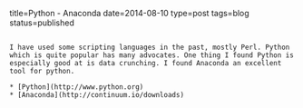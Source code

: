title=Python - Anaconda
date=2014-08-10
type=post
tags=blog
status=published
~~~~~~

I have used some scripting languages in the past, mostly Perl. Python which is quite popular has many advocates. One thing I found Python is especially good at is data crunching. I found Anaconda an excellent tool for python.

* [Python](http://www.python.org)
* [Anaconda](http://continuum.io/downloads)


